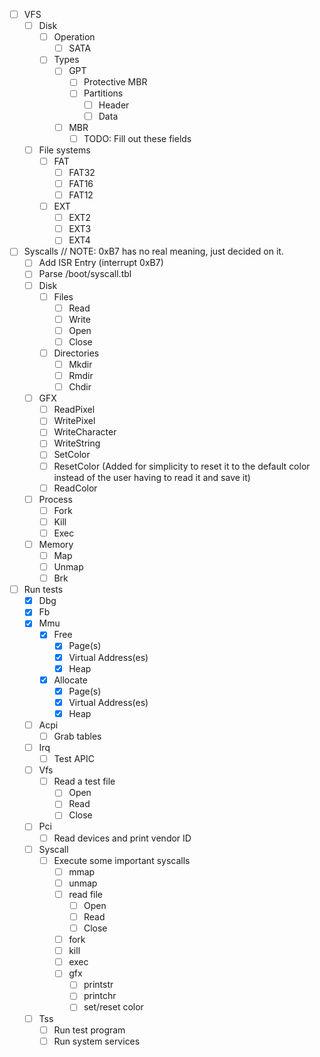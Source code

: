 - [ ] VFS
    - [ ] Disk
        - [ ] Operation 
            - [ ] SATA
        - [ ] Types
            - [ ] GPT
                - [ ] Protective MBR
                - [ ] Partitions
                    - [ ] Header
                    - [ ] Data
            - [ ] MBR
                - [ ] TODO: Fill out these fields
    - [ ] File systems
        - [ ] FAT
            - [ ] FAT32
            - [ ] FAT16
            - [ ] FAT12
        - [ ] EXT
            - [ ] EXT2
            - [ ] EXT3
            - [ ] EXT4

- [ ] Syscalls
                        // NOTE: 0xB7 has no real meaning, just decided on it.
    - [ ] Add ISR Entry (interrupt 0xB7)
    - [ ] Parse /boot/syscall.tbl
    - [ ] Disk
        - [ ] Files
            - [ ] Read
            - [ ] Write
            - [ ] Open
            - [ ] Close
        - [ ] Directories
            - [ ] Mkdir
            - [ ] Rmdir
            - [ ] Chdir
    - [ ] GFX
        - [ ] ReadPixel
        - [ ] WritePixel
        - [ ] WriteCharacter
        - [ ] WriteString
        - [ ] SetColor
        - [ ] ResetColor (Added for simplicity to reset it to the default color instead of the user having to read it and save it)
        - [ ] ReadColor
    - [ ] Process
        - [ ] Fork
        - [ ] Kill
        - [ ] Exec
    - [ ] Memory
        - [ ] Map
        - [ ] Unmap
        - [ ] Brk

- [ ] Run tests
    - [x] Dbg
    - [x] Fb
    - [x] Mmu
        - [x] Free
            - [x] Page(s)
            - [x] Virtual Address(es)
            - [x] Heap
        - [x] Allocate
            - [x] Page(s)
            - [x] Virtual Address(es)
            - [x] Heap
    - [ ] Acpi
        - [ ] Grab tables
    - [ ] Irq
        - [ ] Test APIC
    - [ ] Vfs
        - [ ] Read a test file
            - [ ] Open
            - [ ] Read
            - [ ] Close
    - [ ] Pci
        - [ ] Read devices and print vendor ID
    - [ ] Syscall
        - [ ] Execute some important syscalls
            - [ ] mmap
            - [ ] unmap
            - [ ] read file
                - [ ] Open
                - [ ] Read
                - [ ] Close
            - [ ] fork
            - [ ] kill
            - [ ] exec
            - [ ] gfx
                - [ ] printstr
                - [ ] printchr
                - [ ] set/reset color
    - [ ] Tss
        - [ ] Run test program
        - [ ] Run system services